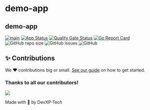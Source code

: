 # demo-app
## demo-app


[![main](https://github.com/devxp-tech/demo-app/actions/workflows/main.yaml/badge.svg)](https://github.com/devxp-tech/demo-app/actions/workflows/main.yaml)
[![App Status](https://argocd.devxp-tech.io/api/badge?name=demo-app-dev&revision=true)](https://argocd.devxp-tech.io/applications/demo-app-dev)
[![Quality Gate Status](https://sonar.devxp-tech.io/api/project_badges/measure?project=demo-app&metric=alert_status&token=b14766ec092e3b15374e9205ab6fa63ce4e6ca0e)](https://sonar.devxp-tech.io/dashboard?id=demo-app)
[![Go Report Card](https://goreportcard.com/badge/github.com/devxp-tech/demo-app)](https://goreportcard.com/report/github.com/devxp-tech/demo-app)
![GitHub repo size](https://img.shields.io/github/repo-size/devxp-tech/demo-app)
![GitHub issues](https://img.shields.io/github/issues/devxp-tech/demo-app)
![GitHub](https://img.shields.io/github/license/devxp-tech/demo-app)


## ✨ Contributions

We ❤️ contributions big or small. [See our guide](contributing.md) on how to get started.

### Thanks to all our contributors!

<a href="https://github.com/devxp-tech/demo-app/graphs/contributors">
  <img src="https://contrib.rocks/image?repo=devxp-tech/demo-app" />
</a>

Made with 💜 by DevXP-Tech
